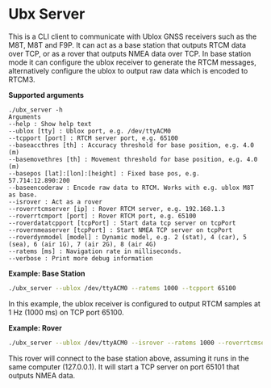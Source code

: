 # Ubx Server

This is a CLI client to communicate with Ublox GNSS receivers such as the M8T, M8T and F9P. It can act as a base station that outputs RTCM data over TCP, or as a rover that outputs NMEA data over TCP. In base station mode it can configure the ublox receiver to generate the RTCM messages, alternatively configure the ublox to output raw data which is encoded to RTCM3.

**Supported arguments**

```
./ubx_server -h
Arguments
--help : Show help text
--ublox [tty] : Ublox port, e.g. /dev/ttyACM0
--tcpport [port] : RTCM server port, e.g. 65100
--baseaccthres [th] : Accuracy threshold for base position, e.g. 4.0 (m)
--basemovethres [th] : Movement threshold for base position, e.g. 4.0 (m)
--basepos [lat]:[lon]:[height] : Fixed base pos, e.g. 57.714:12.890:200 
--baseencoderaw : Encode raw data to RTCM. Works with e.g. ublox M8T as base.
--isrover : Act as a rover
--roverrtcmserver [ip] : Rover RTCM server, e.g. 192.168.1.3
--roverrtcmport [port] : Rover RTCM port, e.g. 65100
--roverdatatcpport [tcpPort] : Start data tcp server on tcpPort
--rovernmeaserver [tcpPort] : Start NMEA TCP server on tcpPort
--roverdynmodel [model] : Dynamic model, e.g. 2 (stat), 4 (car), 5 (sea), 6 (air 1G), 7 (air 2G), 8 (air 4G)
--ratems [ms] : Navigation rate in milliseconds.
--verbose : Print more debug information
```

**Example: Base Station**

```bash
./ubx_server --ublox /dev/ttyACM0 --ratems 1000 --tcpport 65100
```
In this example, the ublox receiver is configured to output RTCM samples at 1 Hz (1000 ms) on TCP port 65100.

**Example: Rover**

```bash
./ubx_server --ublox /dev/ttyACM0 --isrover --ratems 1000 --roverrtcmserver 127.0.0.1 --roverrtcmport 65100 --rovernmeaserver 65101
```

This rover will connect to the base station above, assuming it runs in the same computer (127.0.0.1). It will start a TCP server on port 65101 that outputs NMEA data.

